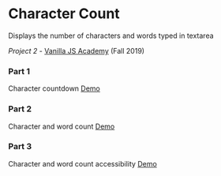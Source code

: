 # Character Count
Displays the number of characters and words typed in textarea

*Project 2* - [Vanilla JS Academy](https://vanillajsacademy.com/) (Fall 2019)

### Part 1
Character countdown [Demo](https://letioneill.github.io/character-count/01-character-count.html)

### Part 2
Character and word count [Demo](https://letioneill.github.io/character-count/02-character-and-word-count.html)

### Part 3
Character and word count accessibility [Demo](https://letioneill.github.io/character-count/03-character-and-word-count-accessibility.html)
